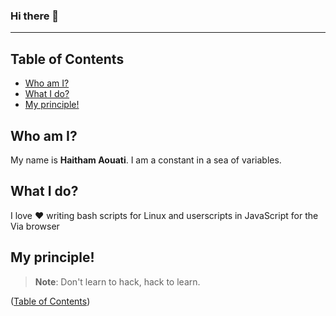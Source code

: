 ### Hi there 👋
___

## Table of Contents

- [Who am I?](#who-am-i)
- [What I do?](#what-i-do)
- [My principle!](#my-principle)

## Who am I?
My name is **Haitham Aouati**. I am a constant in a sea of variables.

## What I do?
I love :heart: writing bash scripts for Linux and userscripts in JavaScript for the Via browser

## My principle!
> **Note**:
> Don't learn to hack, hack to learn.

([Table of Contents](#table-of-contents))
